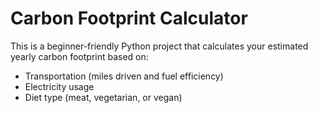 # Carbon Footprint Calculator 

This is a beginner-friendly Python project that calculates your estimated yearly carbon footprint based on:

- Transportation (miles driven and fuel efficiency)
- Electricity usage
- Diet type (meat, vegetarian, or vegan)
